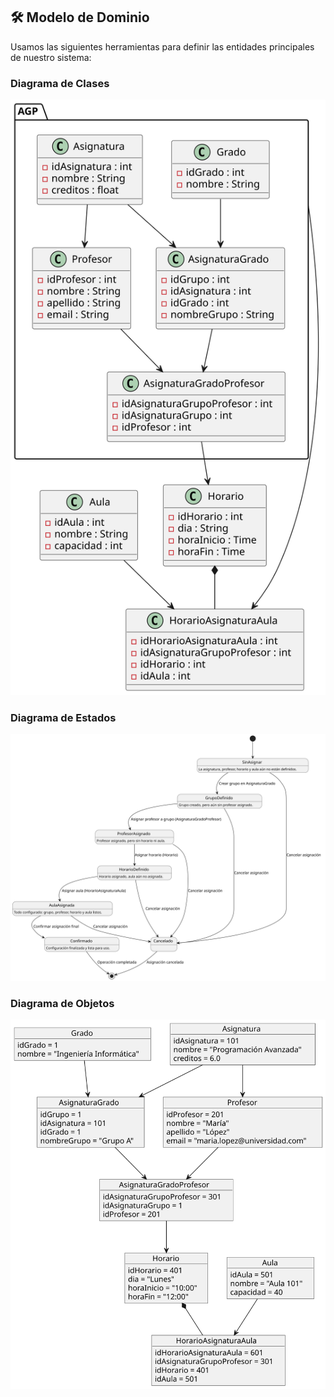 ## 🛠️ **Modelo de Dominio**
Usamos las siguientes herramientas para definir las entidades principales de nuestro sistema:

### Diagrama de Clases
![Diagrama de Clases](/modeloDelDominio/imagenes/DiagramaDeClases.svg)

### Diagrama de Estados
![Diagrama de Estados](/modeloDelDominio/imagenes/DiagramaDeEstados.svg)

### Diagrama de Objetos
![Diagrama de Objetos](/modeloDelDominio/imagenes/DiagramaDeObjetos.svg)
